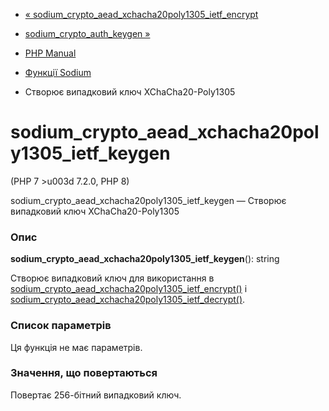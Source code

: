 - [«
sodium_crypto_aead_xchacha20poly1305_ietf_encrypt](function.sodium-crypto-aead-xchacha20poly1305-ietf-encrypt.md)
- [sodium_crypto_auth_keygen
»](function.sodium-crypto-auth-keygen.md)

- [PHP Manual](index.md)
- [Функції Sodium](ref.sodium.md)
- Створює випадковий ключ XChaCha20-Poly1305

# sodium_crypto_aead_xchacha20poly1305_ietf_keygen

(PHP 7 \>u003d 7.2.0, PHP 8)

sodium_crypto_aead_xchacha20poly1305_ietf_keygen — Створює випадковий
ключ XChaCha20-Poly1305

### Опис

**sodium_crypto_aead_xchacha20poly1305_ietf_keygen**(): string

Створює випадковий ключ для використання в
[sodium_crypto_aead_xchacha20poly1305_ietf_encrypt()](function.sodium-crypto-aead-xchacha20poly1305-ietf-encrypt.md)
і
[sodium_crypto_aead_xchacha20poly1305_ietf_decrypt()](function.sodium-crypto-aead-xchacha20poly1305-ietf-decrypt.md).

### Список параметрів

Ця функція не має параметрів.

### Значення, що повертаються

Повертає 256-бітний випадковий ключ.
